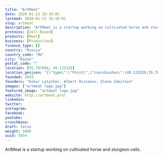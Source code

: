 ```yaml
---
title: "ArtMeat"
date: 2020-01-23 18:10:01
lastmod: 2020-01-23 18:10:01
slug: artmeat
description: "ArtMeat is a startup working on cultivated horse and sturgeon&nbsp;cells."
proteins: [Cell-Based]
products: [Meat]
business: [Production]
finance_type: []
country: "Russia"
country_code: "RU"
city: "Kazan"
postal_code: ""
location: [55.787894, 49.123329]
location_geojson: "{\"type\":\"Point\",\"coordinates\":[49.123329,55.787894]}"
founded: 2019
founders: "Askar Latyshev, Albert Rizvanov, Elena Zakirova"
images: ["artmeat logo.jpg"]
featured_image: "artmeat logo.jpg"
website: http://artmeat.pro/
linkedin: 
twitter: 
instagram: 
facebook: 
youtube: 
crunchbase: 
draft: false
weight: 5000
uuid: 5854
---
```

ArtMeat is a startup working on cultivated horse and sturgeon&nbsp;cells.

